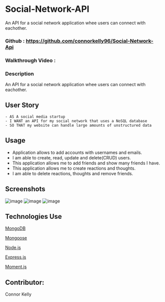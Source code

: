 # Social-Network-API

An API for a social network application whee users can connect with eachother. 

### Github : https://github.com/connorkelly96/Social-Network-Api

### Walkthrough Video :


### Description
An API for a social network application whee users can connect with eachother. 

## User Story
```
- AS A social media startup
- I WANT an API for my social network that uses a NoSQL database
- SO THAT my website can handle large amounts of unstructured data
```

## Usage
- Application allows to add accounts with usernames and emails.
- I am able to create, read, update and delete(CRUD) users.
- This application allows me to add friends and show many friends I have.
- This application allows me to create reactions and thoughts.
- I am able to delete reactions, thoughts and remove friends.



## Screenshots
![image](https://user-images.githubusercontent.com/108823822/202930079-498e6d83-34e3-47fc-ac8a-54a7eb3994e8.png)
![image](https://user-images.githubusercontent.com/108823822/202930097-ce3a2ecd-016a-4d83-a30e-85c33b0fab68.png)
![image](https://user-images.githubusercontent.com/108823822/202930126-d9ee5a29-e9e2-46ff-a794-04297ddd0046.png)






## Technologies Use
<p><a href="https://www.mongodb.com/">MongoDB</a></p>
<p><a href="https://www.npmjs.com/package/mongoose">Mongoose</a></p>
<p><a href="https://nodejs.org/">Node.js</a></p>
<p><a href="https://www.npmjs.com/package/express">Express.js</a></p>
<p><a href="https://www.npmjs.com/package/moment">Moment.js</a></p>



## Contributor:
Connor Kelly

